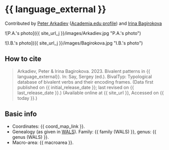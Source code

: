 # {{ language_external }}
Contributed by [Peter Arkadiev](https://peterarkadiev.github.io/) ([Academia.edu profile](https://inslav.academia.edu/PeterArkadiev)) and [Irina Bagirokova](https://iling-ran.ru/web/ru/scholars/bagirokova)

![P.A.'s photo]({{ site_url_j }}/images/Arkadiev.jpg "P.A.'s photo")

![I.B.'s photo]({{ site_url_j }}/images/Bagirokova.jpg "I.B.'s photo")

## How to cite
> Arkadiev, Peter & Irina Bagirokova. 2023. Bivalent patterns in {{ language_external}}. 
> In: Say, Sergey (ed.). BivalTyp: Typological database of bivalent verbs and their encoding frames. 
> (Data first published on {{ initial_release_date }}; 
> last revised on {{ last_release_date }}.) (Available online at {{ site_url }}, 
> Accessed on {{ today }}.)

## Basic info
- Coordinates: {{ coord_map_link }}.
- Genealogy (as given in [WALS](https://wals.info/)). Family: {{ family (WALS) }}, genus: {{ genus (WALS) }}.
- Macro-area: {{ macroarea }}.
